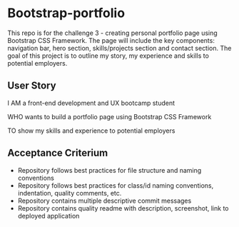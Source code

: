 # Bootstrap-portfolio
This repo is for the challenge 3 - creating personal portfolio page using Bootstrap CSS Framework. The page will include the key components: navigation bar, hero section, skills/projects section and contact section. The goal of this project is to outline my story, my experience and skills to potential employers.

## User Story
I AM a front-end development and UX bootcamp student

WHO wants to build a portfolio page using Bootstrap CSS Framework

TO show my skills and experience to potential employers

## Acceptance Criterium  
*   Repository follows best practices for file structure and naming conventions
*   Repository follows best practices for class/id naming conventions, indentation, quality comments, etc.
*   Repository contains multiple descriptive commit messages
*   Repository contains quality readme with description, screenshot, link to deployed application

